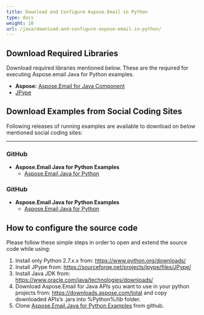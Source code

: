 ```yaml
---
title: Download and Configure Aspose.Email in Python
type: docs
weight: 10
url: /java/download-and-configure-aspose-email-in-python/
---
```



## **Download Required Libraries**
Download required libraries mentioned below. These are the required for executing Aspose.email Java for Python examples.

- **Aspose:** [Aspose.Email for Java Component](https://downloads.aspose.com/total)
- [JPype](https://pypi.org/project/JPype1/)
## **Download Examples from Social Coding Sites**


Following releases of running examples are available to download on below mentioned social coding sites:

-----
### **GitHub**
- **Aspose.Email Java for Python Examples**
  - [Aspose.Email Java for Python](https://github.com/aspose-email/Aspose.Email-for-Java/releases/tag/Aspose.Email_Java_for_Python-v1.0)
### **GitHub**
- **Aspose.Email Java for Python Examples**
  - [Aspose.Email Java for Python](https://archive.codeplex.com/?p=asposeemailjavapython)
## **How to configure the source code**
Please follow these simple steps in order to open and extend the source code while using:

1. Install only Python 2.7.x.x from: <https://www.python.org/downloads/>
2. Install JPype from: <https://sourceforge.net/projects/jpype/files/JPype/>
3. Install Java JDK from: <https://www.oracle.com/java/technologies/downloads/>
4. Download Aspose.Email for Java APIs you want to use in your python projects from: <https://downloads.aspose.com/total> and copy downloaded APIs’s .jars into %Python%/lib folder.
5. Clone [Aspose.Email Java for Python Examples](https://github.com/aspose-email/Aspose.Email-for-Java/tree/master/Plugins/Aspose.Email-for-Java_for_Python) from github.
